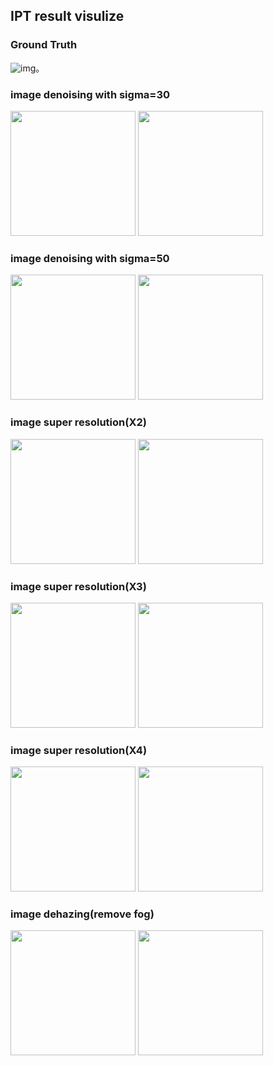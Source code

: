 ## IPT result visulize
### Ground Truth
![img](https://gitlab.com/multitaskpretrain/rsipt/-/raw/devs/results/0.png)。

### image denoising with sigma=30
<img src="https://gitlab.com/multitaskpretrain/rsipt/-/raw/devs/results/0_0_in.png" width="200"/> <img src="https://gitlab.com/multitaskpretrain/rsipt/-/raw/devs/results/0_0_out.png" width="200"/>  
### image denoising with sigma=50
<img src="https://gitlab.com/multitaskpretrain/rsipt/-/raw/devs/results/0_1_in.png" width="200"/> <img src="https://gitlab.com/multitaskpretrain/rsipt/-/raw/devs/results/0_1_out.png" width="200"/>  
### image super resolution(X2)
<img src="https://gitlab.com/multitaskpretrain/rsipt/-/raw/devs/results/0_2_in.png" width="200"/> <img src="https://gitlab.com/multitaskpretrain/rsipt/-/raw/devs/results/0_2_out.png" width="200"/>  
### image super resolution(X3)
<img src="https://gitlab.com/multitaskpretrain/rsipt/-/raw/devs/results/0_3_in.png" width="200"/> <img src="https://gitlab.com/multitaskpretrain/rsipt/-/raw/devs/results/0_3_out.png" width="200"/>  
### image super resolution(X4)
<img src="https://gitlab.com/multitaskpretrain/rsipt/-/raw/devs/results/0_4_in.png" width="200"/> <img src="https://gitlab.com/multitaskpretrain/rsipt/-/raw/devs/results/0_4_out.png" width="200"/>  
### image dehazing(remove fog)
<img src="https://gitlab.com/multitaskpretrain/rsipt/-/raw/devs/results/0_5_in.png" width="200"/> <img src="https://gitlab.com/multitaskpretrain/rsipt/-/raw/devs/results/0_5_out.png" width="200"/>  

